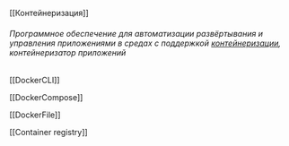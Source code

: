 [[Контейнеризация]]
###### Программное обеспечение для автоматизации развёртывания и управления приложениями в средах с поддержкой [контейнеризации](https://ru.wikipedia.org/wiki/%D0%9A%D0%BE%D0%BD%D1%82%D0%B5%D0%B9%D0%BD%D0%B5%D1%80%D0%B8%D0%B7%D0%B0%D1%86%D0%B8%D1%8F "Контейнеризация"), контейнеризатор приложений

[[DockerCLI]]

[[DockerCompose]]

[[DockerFile]]

[[Container registry]]